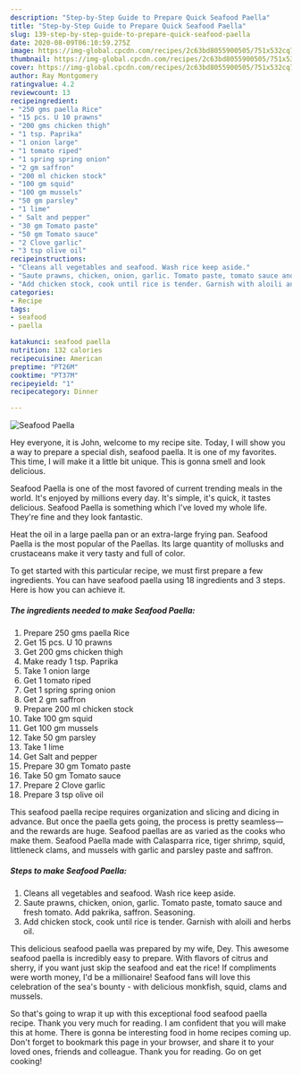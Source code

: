 ```yaml
---
description: "Step-by-Step Guide to Prepare Quick Seafood Paella"
title: "Step-by-Step Guide to Prepare Quick Seafood Paella"
slug: 139-step-by-step-guide-to-prepare-quick-seafood-paella
date: 2020-08-09T06:10:59.275Z
image: https://img-global.cpcdn.com/recipes/2c63bd8055900505/751x532cq70/seafood-paella-recipe-main-photo.jpg
thumbnail: https://img-global.cpcdn.com/recipes/2c63bd8055900505/751x532cq70/seafood-paella-recipe-main-photo.jpg
cover: https://img-global.cpcdn.com/recipes/2c63bd8055900505/751x532cq70/seafood-paella-recipe-main-photo.jpg
author: Ray Montgomery
ratingvalue: 4.2
reviewcount: 13
recipeingredient:
- "250 gms paella Rice"
- "15 pcs. U 10 prawns"
- "200 gms chicken thigh"
- "1 tsp. Paprika"
- "1 onion large"
- "1 tomato riped"
- "1 spring spring onion"
- "2 gm saffron"
- "200 ml chicken stock"
- "100 gm squid"
- "100 gm mussels"
- "50 gm parsley"
- "1 lime"
- " Salt and pepper"
- "30 gm Tomato paste"
- "50 gm Tomato sauce"
- "2 Clove garlic"
- "3 tsp olive oil"
recipeinstructions:
- "Cleans all vegetables and seafood. Wash rice keep aside."
- "Saute prawns, chicken, onion, garlic. Tomato paste, tomato sauce and fresh tomato. Add pakrika, saffron. Seasoning."
- "Add chicken stock, cook until rice is tender. Garnish with aloili and herbs oil."
categories:
- Recipe
tags:
- seafood
- paella

katakunci: seafood paella 
nutrition: 132 calories
recipecuisine: American
preptime: "PT26M"
cooktime: "PT37M"
recipeyield: "1"
recipecategory: Dinner

---
```



![Seafood Paella](https://img-global.cpcdn.com/recipes/2c63bd8055900505/751x532cq70/seafood-paella-recipe-main-photo.jpg)

Hey everyone, it is John, welcome to my recipe site. Today, I will show you a way to prepare a special dish, seafood paella. It is one of my favorites. This time, I will make it a little bit unique. This is gonna smell and look delicious.

Seafood Paella is one of the most favored of current trending meals in the world. It's enjoyed by millions every day. It's simple, it's quick, it tastes delicious. Seafood Paella is something which I've loved my whole life. They're fine and they look fantastic.

Heat the oil in a large paella pan or an extra-large frying pan. Seafood Paella is the most popular of the Paellas. Its large quantity of mollusks and crustaceans make it very tasty and full of color.


To get started with this particular recipe, we must first prepare a few ingredients. You can have seafood paella using 18 ingredients and 3 steps. Here is how you can achieve it.

<!--inarticleads1-->

##### The ingredients needed to make Seafood Paella:

1. Prepare 250 gms paella Rice
1. Get 15 pcs. U 10 prawns
1. Get 200 gms chicken thigh
1. Make ready 1 tsp. Paprika
1. Take 1 onion large
1. Get 1 tomato riped
1. Get 1 spring spring onion
1. Get 2 gm saffron
1. Prepare 200 ml chicken stock
1. Take 100 gm squid
1. Get 100 gm mussels
1. Take 50 gm parsley
1. Take 1 lime
1. Get  Salt and pepper
1. Prepare 30 gm Tomato paste
1. Take 50 gm Tomato sauce
1. Prepare 2 Clove garlic
1. Prepare 3 tsp olive oil


This seafood paella recipe requires organization and slicing and dicing in advance. But once the paella gets going, the process is pretty seamless—and the rewards are huge. Seafood paellas are as varied as the cooks who make them. Seafood Paella made with Calasparra rice, tiger shrimp, squid, littleneck clams, and mussels with garlic and parsley paste and saffron. 

<!--inarticleads2-->

##### Steps to make Seafood Paella:

1. Cleans all vegetables and seafood. Wash rice keep aside.
1. Saute prawns, chicken, onion, garlic. Tomato paste, tomato sauce and fresh tomato. Add pakrika, saffron. Seasoning.
1. Add chicken stock, cook until rice is tender. Garnish with aloili and herbs oil.


This delicious seafood paella was prepared by my wife, Dey. This awesome seafood paella is incredibly easy to prepare. With flavors of citrus and sherry, if you want just skip the seafood and eat the rice! If compliments were worth money, I&#39;d be a millionaire! Seafood fans will love this celebration of the sea&#39;s bounty - with delicious monkfish, squid, clams and mussels. 

So that's going to wrap it up with this exceptional food seafood paella recipe. Thank you very much for reading. I am confident that you will make this at home. There is gonna be interesting food in home recipes coming up. Don't forget to bookmark this page in your browser, and share it to your loved ones, friends and colleague. Thank you for reading. Go on get cooking!
